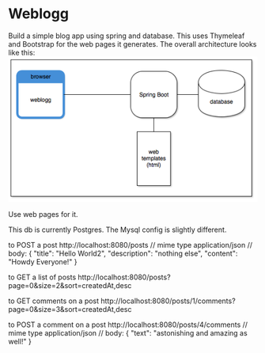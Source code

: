 # Weblogg

Build a simple blog app using spring and database. This uses Thymeleaf and Bootstrap for the web pages it generates.
The overall architecture looks like this:
![web arch](./Weblogg.png)

Use web pages for it.

This db is currently Postgres. The Mysql config is slightly different.


to POST a post
http://localhost:8080/posts
// mime type application/json
// body:
{
"title": "Hello World2",
"description": "nothing else",
"content": "Howdy Everyone!"
}

to GET a list of posts
http://localhost:8080/posts?page=0&size=2&sort=createdAt,desc

to GET comments on a post
http://localhost:8080/posts/1/comments?page=0&size=3&sort=createdAt,desc

to POST a comment on a post
http://localhost:8080/posts/4/comments
// mime type application/json
// body:
{
"text": "astonishing and amazing as well!"
}
